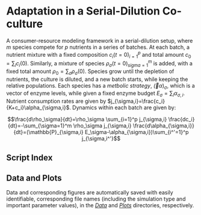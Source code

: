 # Adaptation in a Serial-Dilution Co-culture

A consumer-resource modeling framework in a serial-dilution setup, where $m$ species compete for $p$ nutrients in a series of batches. At each batch, a nutrient mixture with a fixed composition ${c_i(t=0)}_{i=1}^p$ and total amount $c_0=\sum_i c_i(0)$. Similarly, a mixture of species ${\rho_\sigma(t=0)}_{sigma=1}^m$ is added, with a fixed total amount $\rho_0=\sum_\sigma \rho_\sigma(0)$. Species grow until the depletion of nutrients, the culture is diluted, and a new batch starts, while keeping the relative populations.
Each species has a *metbolic strategy*, $\vec(\alpha)_\sigma$, which is a vector of enzyme levels, while given a fixed enzyme budget $E_\sigma=\sum_i \alpha_{\sigma,i}$. Nutrient consumption rates are given by $j_{\sigma,i}=\frac{c_i}{K+c_i}\alpha_{\sigma,i}$.
Dynamics within each batch are given by:
```math
\frac{d\rho_\sigma}{dt}=\rho_\sigma \sum_{i=1}^p j_{\sigma,i}
\frac{dc_i}{dt}=-\sum_{\sigma=1}^m \rho_\sigma j_{\sigma,i}
\frac{d\alpha_{\sigma,i}}{dt}=(\mathbb{P}_{\sigma,i} E_\sigma-\alpha_{\sigma,i})\sum_{i^'=1}^p j_{\sigma,i^'}
```

## Script Index



## Data and Plots

Data and corresponding figures are automatically saved with easily identifiable, corresponding file names (including the simulation type and important parameter values), in the [*Data*](Data/) and [*Plots*](Plots/) directories, respectively.

